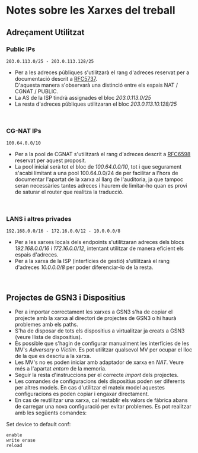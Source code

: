 # Notes sobre les Xarxes del treball  
  
## Adreçament Utilitzat

### Public IPs  
`203.0.113.0/25 - 203.0.113.128/25`

- Per a les adreces públiques s'utilitzarà el rang d'adreces reservat per a documentació descrit a [RFC5737](https://www.rfc-editor.org/rfc/rfc5737.html).  
  D'aquesta manera s'observarà una distinció entre els espais NAT / CGNAT / PUBLIC.
- La AS de la ISP tindrà assignades el bloc *203.0.113.0/25*  
- La resta d'adreces públiques utilitzaran el bloc *203.0.113.10.128/25* 
  
&nbsp;  
  
### CG-NAT IPs  
`100.64.0.0/10`

- Per a la pool de CGNAT s'utilitzarà el rang d'adreces descrit a [RFC6598](https://www.rfc-editor.org/rfc/rfc6598.html) reservat per aquest proposit. 
- La pool inicial serà tot el bloc de *100.64.0.0/10*, tot i que segurament s'acabi limitant a una pool 100.64.0.0/24 de per facilitar a l'hora de documentar l'apartat de la xarxa  al llarg de l'auditoria, ja que tampoc seran necessàries tantes adreces i haurem de limitar-ho quan es provi de saturar el router que realitza la traducció.
  
&nbsp;  
   
### LANS i altres privades   
`192.168.0.0/16 - 172.16.0.0/12 - 10.0.0.0/8`

- Per a les xarxes locals dels endpoints s'utilitzaran adreces dels blocs *192.168.0.0/16* i *172.16.0.0/12*, intentant utilitzar de manera eficient els espais d'adreces.  
- Per a la xarxa de la ISP (interfícies de gestió) s'utilitzarà el rang d'adreces *10.0.0.0/8* per poder diferenciar-lo de la resta.

&nbsp;  
   
## Projectes de GSN3 i Dispositius

- Per a importar correctament les xarxes a GSN3 s'ha de copiar el projecte amb la xarxa al directori de projectes de GSN3 o hi haurà problemes amb els paths.  
- S'ha de disposar de tots els dispositius a virtualitzar ja creats a GSN3 (veure llista de dispositius).  
- És possible que s'hagin de configurar manualment les interfícies de les MV's *Adversary* o *Victim*. Es pot utilitzar qualsevol MV per ocupar el lloc de la que es descriu a la xarxa.  
- Les MV's no es poden iniciar amb adaptador de xarxa en *NAT*. Veure més a l'apartat *entorn* de la memoria.  
- Seguir la resta d'instruccions per el correcte *import* dels projectes.  
- Les comandes de configuracions dels dispositius poden ser diferents per altres models. En cas d'utilitzar el mateix model aquestes configuracions es poden copiar i engaxar directament.
- En cas de reutilitzar una xarxa, cal restablir els valors de fàbrica abans de carregar una nova configuració per evitar problemes. Es pot realitzar amb les següents comandes:  

Set device to default conf:  

    enable  
    write erase  
    reload  
    
